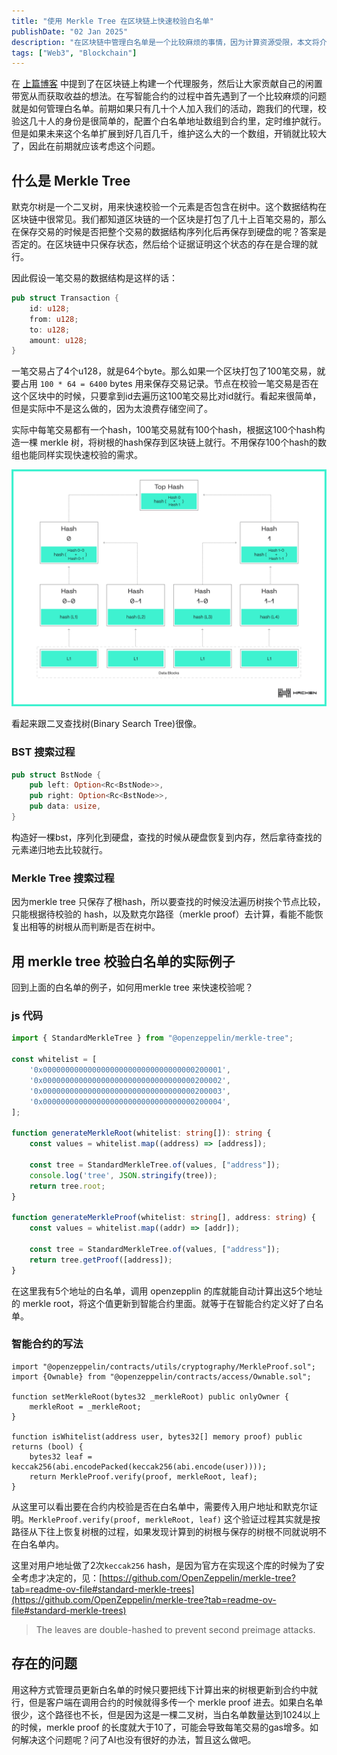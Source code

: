 ```yaml
---
title: "使用 Merkle Tree 在区块链上快速校验白名单"
publishDate: "02 Jan 2025"
description: "在区块链中管理白名单是一个比较麻烦的事情，因为计算资源受限，本文将介绍如何使用merkle tree 快速校验白名单"
tags: ["Web3", "Blockchain"]
---
```


在 [上篇博客](/posts/build-a-proxy-on-blockchain) 中提到了在区块链上构建一个代理服务，然后让大家贡献自己的闲置带宽从而获取收益的想法。在写智能合约的过程中首先遇到了一个比较麻烦的问题就是如何管理白名单。前期如果只有几十个人加入我们的活动，跑我们的代理，校验这几十人的身份是很简单的，配置个白名单地址数组到合约里，定时维护就行。但是如果未来这个名单扩展到好几百几千，维护这么大的一个数组，开销就比较大了，因此在前期就应该考虑这个问题。

## 什么是 Merkle Tree

默克尔树是一个二叉树，用来快速校验一个元素是否包含在树中。这个数据结构在区块链中很常见。我们都知道区块链的一个区块是打包了几十上百笔交易的，那么在保存交易的时候是否把整个交易的数据结构序列化后再保存到硬盘的呢？答案是否定的。在区块链中只保存状态，然后给个证据证明这个状态的存在是合理的就行。

因此假设一笔交易的数据结构是这样的话：

```rs
pub struct Transaction {
    id: u128;
    from: u128;
    to: u128;
    amount: u128;
}
```

一笔交易占了4个u128，就是64个byte。那么如果一个区块打包了100笔交易，就要占用 `100 * 64 = 6400` bytes 用来保存交易记录。节点在校验一笔交易是否在这个区块中的时候，只要拿到id去遍历这100笔交易比对id就行。看起来很简单，但是实际中不是这么做的，因为太浪费存储空间了。

实际中每笔交易都有一个hash，100笔交易就有100个hash，根据这100个hash构造一棵 merkle 树，将树根的hash保存到区块链上就行。不用保存100个hash的数组也能同样实现快速校验的需求。

![merkle tree](./merkle_tree1.svg)

看起来跟二叉查找树(Binary Search Tree)很像。

### BST 搜索过程

```rs
pub struct BstNode {
    pub left: Option<Rc<BstNode>>,
    pub right: Option<Rc<BstNode>>,
    pub data: usize,
}
```

构造好一棵bst，序列化到硬盘，查找的时候从硬盘恢复到内存，然后拿待查找的元素递归地去比较就行。

### Merkle Tree 搜索过程

因为merkle tree 只保存了根hash，所以要查找的时候没法遍历树挨个节点比较，只能根据待校验的 hash，以及默克尔路径（merkle proof）去计算，看能不能恢复出相等的树根从而判断是否在树中。

## 用 merkle tree 校验白名单的实际例子

回到上面的白名单的例子，如何用merkle tree 来快速校验呢？

### js 代码

```ts
import { StandardMerkleTree } from "@openzeppelin/merkle-tree";

const whitelist = [
    '0x0000000000000000000000000000000000200001',
    '0x0000000000000000000000000000000000200002',
    '0x0000000000000000000000000000000000200003',
    '0x0000000000000000000000000000000000200004',
];

function generateMerkleRoot(whitelist: string[]): string {
    const values = whitelist.map((address) => [address]);

    const tree = StandardMerkleTree.of(values, ["address"]);
    console.log('tree', JSON.stringify(tree));
    return tree.root;
}

function generateMerkleProof(whitelist: string[], address: string) {
    const values = whitelist.map((addr) => [addr]);

    const tree = StandardMerkleTree.of(values, ["address"]);
    return tree.getProof([address]);
}
```

在这里我有5个地址的白名单，调用 openzepplin 的库就能自动计算出这5个地址的 merkle root，将这个值更新到智能合约里面。就等于在智能合约定义好了白名单。

### 智能合约的写法

```solidity
import "@openzeppelin/contracts/utils/cryptography/MerkleProof.sol";
import {Ownable} from "@openzeppelin/contracts/access/Ownable.sol";

function setMerkleRoot(bytes32 _merkleRoot) public onlyOwner {
    merkleRoot = _merkleRoot;
}

function isWhitelist(address user, bytes32[] memory proof) public returns (bool) {
    bytes32 leaf = keccak256(abi.encodePacked(keccak256(abi.encode(user))));
    return MerkleProof.verify(proof, merkleRoot, leaf);
}
```

从这里可以看出要在合约内校验是否在白名单中，需要传入用户地址和默克尔证明。`MerkleProof.verify(proof, merkleRoot, leaf)` 这个验证过程其实就是按路径从下往上恢复树根的过程，如果发现计算到的树根与保存的树根不同就说明不在白名单内。

这里对用户地址做了2次`keccak256` hash，是因为官方在实现这个库的时候为了安全考虑才决定的，见：[https://github.com/OpenZeppelin/merkle-tree?tab=readme-ov-file#standard-merkle-trees](https://github.com/OpenZeppelin/merkle-tree?tab=readme-ov-file#standard-merkle-trees)

> The leaves are double-hashed to prevent second preimage attacks.

## 存在的问题

用这种方式管理员更新白名单的时候只要把线下计算出来的树根更新到合约中就行，但是客户端在调用合约的时候就得多传一个 merkle proof 进去。如果白名单很少，这个路径也不长，但是因为这是一棵二叉树，当白名单数量达到1024以上的时候，merkle proof 的长度就大于10了，可能会导致每笔交易的gas增多。如何解决这个问题呢？问了AI也没有很好的办法，暂且这么做吧。
